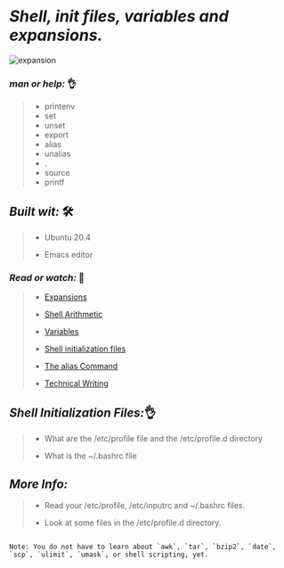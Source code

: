  # **_Shell, init files, variables and expansions._**
 
 ![expansion](https://user-images.githubusercontent.com/85587286/160509889-0ded45bf-3d15-4e5c-87ad-14925fff17e0.jpeg)
 
 
 ### **_man or help:_** 👌

 > * printenv
 > * set
 > * unset
 > * export
 > * alias
 > * unalias
 > * .
 > * source
 > * printf
 
 ## **_Built wit:_** 🛠️
 
 
 > * Ubuntu 20.4
 >
 > * Emacs editor
 
### **_Read or watch:_**  📑

> * [Expansions](http://linuxcommand.org/lc3_lts0080.php)
>    
> * [Shell Arithmetic](https://www.gnu.org/software/bash/manual/html_node/Shell-Arithmetic.html)
>   
> * [Variables](https://tldp.org/LDP/Bash-Beginners-Guide/html/sect_03_02.html)
>    
> * [Shell initialization files](https://tldp.org/LDP/Bash-Beginners-Guide/html/sect_03_01.html)
>    
> * [The alias Command](http://www.linfo.org/alias.html)
>   
> * [Technical Writing](https://holbertonintranet.s3.amazonaws.com/uploads/misc/2021/6/9112669886fd446a2aa3113c31319d1f468dc160.pdf?X-Amz-Algorithm=AWS4-HMAC-SHA256&X-Amz-Credential=AKIARDDGGGOU5BHMTQX4%2F20220329%2Fus-east-1%2Fs3%2Faws4_request&X-Amz-Date=20220329T004832Z&X-Amz-Expires=86400&X-Amz-SignedHeaders=host&X-Amz-Signature=777f3436303b02d2044e3f0995297f29ac2a1cb3fc03d79ea80975a6723447cb)

 
 ## **_Shell Initialization Files:_**👌
 

> *  What are the /etc/profile file and the /etc/profile.d directory
> 
> * What is the ~/.bashrc file


## *_More Info:_*


> * Read your /etc/profile, /etc/inputrc and ~/.bashrc files.
>
> * Look at some files in the /etc/profile.d directory.


~~~~

Note: You do not have to learn about `awk`, `tar`, `bzip2`, `date`, `scp`, `ulimit`, `umask`, or shell scripting, yet.

~~~~
